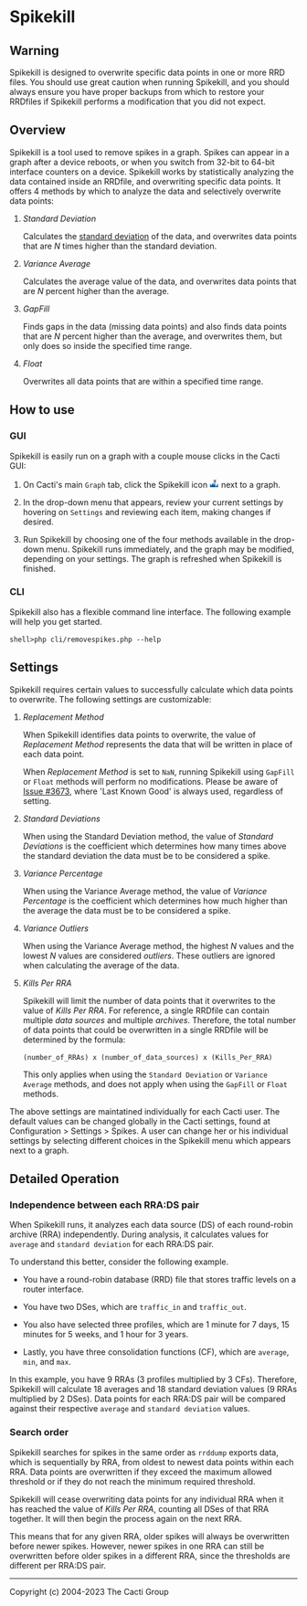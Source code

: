 # Spikekill

## Warning

Spikekill is designed to overwrite specific data points in one or more RRD
files. You should use great caution when running Spikekill, and you should
always ensure you have proper backups from which to restore your RRDfiles if
Spikekill performs a modification that you did not expect.

## Overview

Spikekill is a tool used to remove spikes in a graph.  Spikes can appear in a
graph after a device reboots, or when you switch from 32-bit to 64-bit interface
counters on a device.  Spikekill works by statistically analyzing the data
contained inside an RRDfile, and overwriting specific data points.  It offers
4 methods by which to analyze the data and selectively overwrite data points:

1. _Standard Deviation_

   Calculates the [standard
   deviation](https://en.wikipedia.org/wiki/Standard_deviation) of the data, and
   overwrites data points that are _N_ times higher than the standard deviation.

2. _Variance Average_

   Calculates the average value of the data, and overwrites data points that are
   _N_ percent higher than the average.

3. _GapFill_

   Finds gaps in the data (missing data points) and also finds data points that
   are _N_ percent higher than the average, and overwrites them, but only does
   so inside the specified time range.

4. _Float_

   Overwrites all data points that are within a specified time range.

## How to use

### GUI

Spikekill is easily run on a graph with a couple mouse clicks in the Cacti GUI:

1. On Cacti's main `Graph` tab, click the Spikekill icon
   ![Spikekill-icon](images/spikekill.gif) next to a graph.

2. In the drop-down menu that appears, review your current settings by hovering
   on `Settings` and reviewing each item, making changes if desired.

3. Run Spikekill by choosing one of the four methods available in the drop-down
   menu. Spikekill runs immediately, and the graph may be modified, depending on
   your settings.  The graph is refreshed when Spikekill is finished.

### CLI

Spikekill also has a flexible command line interface.  The following example
will help you get started.

```console
shell>php cli/removespikes.php --help
```

## Settings

Spikekill requires certain values to successfully calculate which data points to
overwrite.  The following settings are customizable:

1. _Replacement Method_

   When Spikekill identifies data points to overwrite, the
   value of _Replacement Method_ represents the data that will be written in
   place of each data point.

   When _Replacement Method_ is set to `NaN`, running Spikekill using `GapFill`
   or `Float` methods will perform no modifications. Please be aware of [Issue
   #3673](https://github.com/Cacti/cacti/issues/3673), where 'Last Known Good'
   is always used, regardless of setting.

2. _Standard Deviations_

   When using the Standard Deviation method, the value of _Standard Deviations_
   is the coefficient which determines how many times above the standard
   deviation the data must be to be considered a spike.

3. _Variance Percentage_

   When using the Variance Average method, the value of _Variance Percentage_ is
   the coefficient which determines how much higher than the average the data
   must be to be considered a spike.

4. _Variance Outliers_

   When using the Variance Average method, the highest _N_ values and the lowest
   _N_ values are considered _outliers_.  These outliers are ignored when
   calculating the average of the data.

5. _Kills Per RRA_

   Spikekill will limit the number of data points that it
   overwrites to the value of _Kills Per RRA_.  For reference, a single RRDfile
   can contain multiple _data sources_ and multiple _archives_.  Therefore, the
   total number of data points that could be overwritten in a single RRDfile
   will be determined by the formula:

   ```console
   (number_of_RRAs) x (number_of_data_sources) x (Kills_Per_RRA)
   ```

   This only applies when using the `Standard Deviation` or `Variance Average`
   methods, and does not apply when using the `GapFill` or `Float` methods.

The above settings are maintatined individually for each Cacti user.  The
default values can be changed globally in the Cacti settings, found at
Configuration > Settings > Spikes.  A user can change her or his individual
settings by selecting different choices in the Spikekill menu which appears
next to a graph.

## Detailed Operation

### Independence between each RRA:DS pair

When Spikekill runs, it analyzes each data source (DS) of each round-robin
archive (RRA) independently.  During analysis, it calculates values for
`average` and `standard deviation` for each RRA:DS pair.

To understand this better, consider the following example.

- You have a round-robin database (RRD) file that stores traffic levels on a
  router interface.

- You have two DSes, which are `traffic_in` and `traffic_out`.

- You also have selected three profiles, which are 1 minute for 7 days, 15
  minutes for 5 weeks, and 1 hour for 3 years.

- Lastly, you have three consolidation functions (CF), which are `average`,
  `min`, and `max`.

In this example, you have 9 RRAs (3 profiles multiplied by 3 CFs).  Therefore,
Spikekill will calculate 18 averages and 18 standard deviation values (9 RRAs
multiplied by 2 DSes).  Data points for each RRA:DS pair will be compared
against their respective `average` and `standard deviation` values.

### Search order

Spikekill searches for spikes in the same order as `rrddump` exports data,
which is sequentially by RRA, from oldest to newest data points within each
RRA.  Data points are overwritten if they exceed the maximum allowed threshold
or if they do not reach the minimum required threshold.

Spikekill will cease overwriting data points for any individual RRA when it has
reached the value of _Kills Per RRA_, counting all DSes of that RRA together.
It will then begin the process again on the next RRA.

This means that for any given RRA, older spikes will always be overwritten
before newer spikes.  However, newer spikes in one RRA can still be overwritten
before older spikes in a different RRA, since the thresholds are different per
RRA:DS pair.

---
Copyright (c) 2004-2023 The Cacti Group
